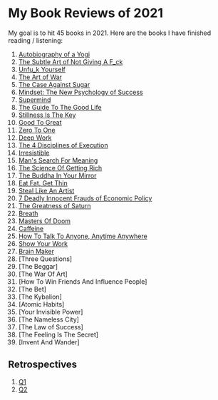 # My Book Reviews of 2021

My goal is to hit 45 books in 2021. Here are the books I have finished reading / listening:

1. [Autobiography of a Yogi](AutobiographyOfAYogi.md)
2. [The Subtle Art of Not Giving A F_ck](TheSubtleArtOfNotGivingAF_ck.md)
3. [Unfu_k Yourself](Unfu_kYourself.md)
4. [The Art of War](TheArtOfWar.md)
5. [The Case Against Sugar](TheCaseAgainstSugar.md)
6. [Mindset: The New Psychology of Success](MindsetTheNewPsychologyOfSuccess.md)
7. [Supermind](Supermind.md)
8. [The Guide To The Good Life](AGuideToTheGoodLife.md)
9. [Stillness Is The Key](StillnessIsTheKey.md)
10. [Good To Great](GoodToGreat.md)
11. [Zero To One](ZeroToOne.md)
12. [Deep Work](DeepWork.md)
13. [The 4 Disciplines of Execution](The4DX.md)
14. [Irresistible](Irresistible.md)
15. [Man's Search For Meaning](MansSearchForMeaning.md)
16. [The Science Of Getting Rich](TheScienceOfGettingRich.md)
17. [The Buddha In Your Mirror](TheBuddhaInYourMirror.md)
18. [Eat Fat, Get Thin](EatFatGetThin.md)
19. [Steal Like An Artist](StealLikeAnArtist.md)
20. [7 Deadly Innocent Frauds of Economic Policy](SevenDeadlyInnocentFraudsOfEconomicPolicy.md)
21. [The Greatness of Saturn](TheGreatnessOfSaturn.md)
22. [Breath](Breath.md)
23. [Masters Of Doom](MastersOfDoom.md)
24. [Caffeine](Caffeine.md)
25. [How To Talk To Anyone, Anytime Anywhere](HowToTalkToAnyoneAnytimeAnywhere.md)
26. [Show Your Work](ShowYourWork.md)
27. [Brain Maker](BrainMaker.md)
28. [Three Questions]
29. [The Beggar]
30. [The War Of Art]
31. [How To Win Friends And Influence People]
32. [The Bet]
33. [The Kybalion]
34. [Atomic Habits]
35. [Your Invisible Power]
36. [The Nameless City]
37. [The Law of Success]
38. [The Feeling Is The Secret]
39. [Invent And Wander]

## Retrospectives
1. [Q1](Q1Retrospective.md)
2. [Q2](Q2Retrospective.md)
